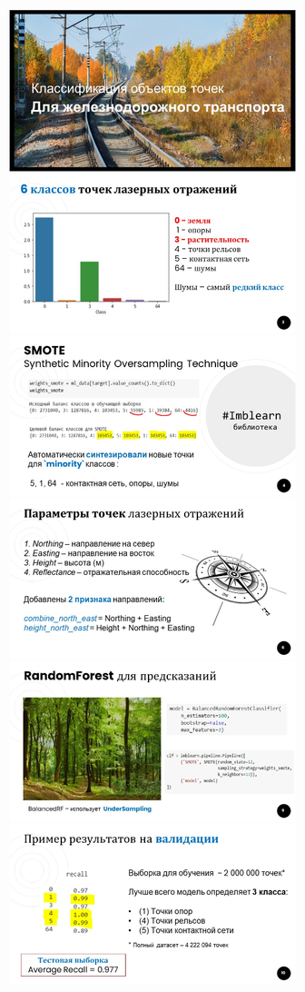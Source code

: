 ![](readme_presentation_slides/1.jpg)
![](readme_presentation_slides/2.jpg)
![](readme_presentation_slides/3.jpg)
![](readme_presentation_slides/4.jpg)
![](readme_presentation_slides/5.jpg)
![](readme_presentation_slides/6.jpg)
